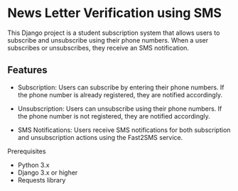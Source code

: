 # News Letter Verification using SMS


 This Django project is a student subscription system that allows users to subscribe and unsubscribe using their phone numbers. When a user subscribes or unsubscribes, they receive an SMS notification.

## Features
- Subscription: Users can subscribe by entering their phone numbers. If the phone number is already registered, they are notified accordingly.

- Unsubscription: Users can unsubscribe using their phone numbers. If the phone number is not registered, they are notified accordingly.

- SMS Notifications: Users receive SMS notifications for both subscription and unsubscription actions using the Fast2SMS service.

Prerequisites
- Python 3.x
- Django 3.x or higher
- Requests library
